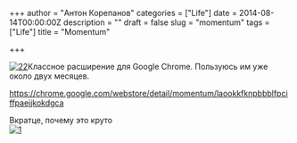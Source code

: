 +++
author = "Антон Корепанов"
categories = ["Life"]
date = 2014-08-14T00:00:00Z
description = ""
draft = false
slug = "momentum"
tags = ["Life"]
title = "Momentum"

+++


[![22](http://res.cloudinary.com/ampersd/image/upload/v1467022927/22_rnkov0.jpg)](http://res.cloudinary.com/ampersd/image/upload/v1467022927/22_rnkov0.jpg)Классное расширение для Google Chrome. Пользуюсь им уже около двух месяцев.

https://chrome.google.com/webstore/detail/momentum/laookkfknpbbblfpciffpaejjkokdgca

Вкратце, почему это круто  
[![1](http://res.cloudinary.com/ampersd/image/upload/h_343,w_629/v1467022930/11_wuwx6d.jpg)](http://res.cloudinary.com/ampersd/image/upload/v1467022930/11_wuwx6d.jpg)


